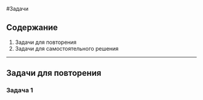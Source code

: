 #Задачи

## Содержание

1. Задачи для повторения
2. Задачи для самостоятельного решения

---

## Задачи для повторения

### Задача 1
